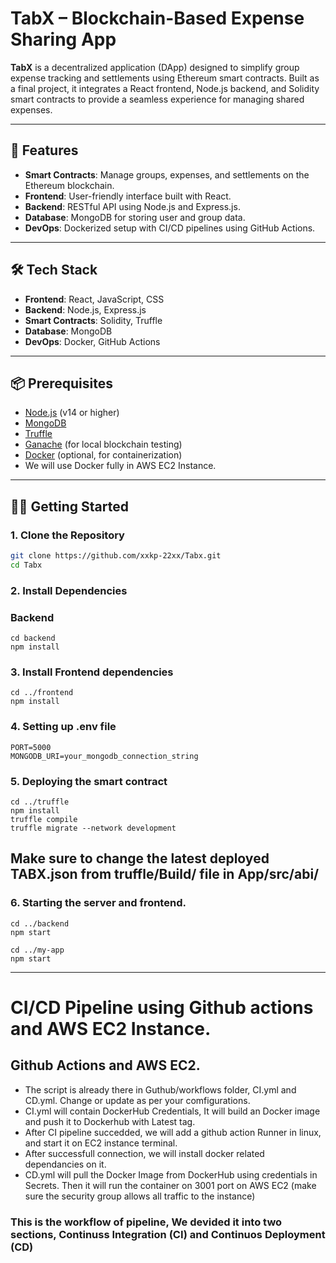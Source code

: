 # TabX – Blockchain-Based Expense Sharing App

**TabX** is a decentralized application (DApp) designed to simplify group expense tracking and settlements using Ethereum smart contracts. Built as a final project, it integrates a React frontend, Node.js backend, and Solidity smart contracts to provide a seamless experience for managing shared expenses.

---

## 🚀 Features

- **Smart Contracts**: Manage groups, expenses, and settlements on the Ethereum blockchain.
- **Frontend**: User-friendly interface built with React.
- **Backend**: RESTful API using Node.js and Express.js.
- **Database**: MongoDB for storing user and group data.
- **DevOps**: Dockerized setup with CI/CD pipelines using GitHub Actions.

---

## 🛠️ Tech Stack

- **Frontend**: React, JavaScript, CSS
- **Backend**: Node.js, Express.js
- **Smart Contracts**: Solidity, Truffle
- **Database**: MongoDB
- **DevOps**: Docker, GitHub Actions

---


## 📦 Prerequisites

- [Node.js](https://nodejs.org/) (v14 or higher)
- [MongoDB](https://www.mongodb.com/)
- [Truffle](https://www.trufflesuite.com/truffle)
- [Ganache](https://www.trufflesuite.com/ganache) (for local blockchain testing)
- [Docker](https://www.docker.com/) (optional, for containerization)
- We will use Docker fully in AWS EC2 Instance.

---

## 🧑‍💻 Getting Started

### 1. Clone the Repository

```bash
git clone https://github.com/xxkp-22xx/Tabx.git
cd Tabx
```

### 2. Install Dependencies
### Backend
```
cd backend
npm install
```

### 3. Install Frontend dependencies
```
cd ../frontend
npm install
```

### 4. Setting up .env file
```
PORT=5000
MONGODB_URI=your_mongodb_connection_string
```

### 5. Deploying the smart contract
```
cd ../truffle
npm install
truffle compile
truffle migrate --network development
```
## Make sure to change the latest deployed TABX.json from truffle/Build/ file in App/src/abi/

### 6. Starting the server and frontend.
```
cd ../backend
npm start
```

```
cd ../my-app
npm start
```

---
# CI/CD Pipeline using Github actions and AWS EC2 Instance.

## Github Actions and AWS EC2.
- The script is already there in Guthub/workflows folder, CI.yml and CD.yml. Change or update as per your comfigurations.
- CI.yml will contain DockerHub Credentials, It will build an Docker image and push it to Dockerhub with Latest tag.
- After CI pipeline succedded, we will add a github action Runner in linux, and start it on EC2 instance terminal.
- After successfull connection, we will install docker related dependancies on it.
- CD.yml will pull the Docker Image from DockerHub using credentials in Secrets. Then it will run the container on 3001 port on AWS EC2 (make sure the security group allows all traffic to the instance)

### This is the workflow of pipeline, We devided it into two sections, Continuss Integration (CI) and Continuos Deployment (CD)
